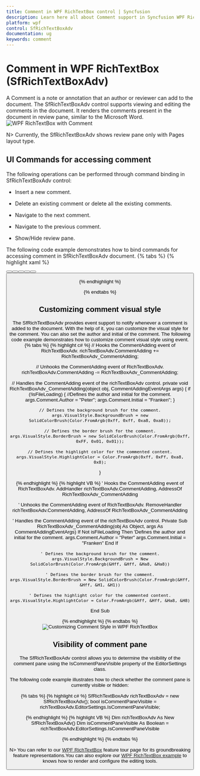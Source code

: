 ```yaml
---
title: Comment in WPF RichTextBox control | Syncfusion
description: Learn here all about Comment support in Syncfusion WPF RichTextBox (SfRichTextBoxAdv) control and more.
platform: wpf
control: SfRichTextBoxAdv
documentation: ug
keywords: comment
---
```

# Comment in WPF RichTextBox (SfRichTextBoxAdv)

A Comment is a note or annotation that an author or reviewer can add to the document. The SfRichTextBoxAdv control supports viewing and editing the comments in the document. It renders the comments present in the document in review pane, similar to the Microsoft Word.
![WPF RichTextBox with Comment](Comment_images/wpf-richtextbox-comment.jpeg)

N> Currently, the SfRichTextBoxAdv shows review pane only with Pages layout type.

## UI Commands for accessing comment

The following operations can be performed through command binding in SfRichTextBoxAdv control:

* Insert a new comment.

* Delete an existing comment or delete all the existing comments.

* Navigate to the next comment.

* Navigate to the previous comment.

* Show/Hide review pane.


The following code example demonstrates how to bind commands for accessing comment in SfRichTextBoxAdv document.
{% tabs %}
{% highlight xaml %}
<!-- Binds button to the ShowCommentsCommand -->
<Button Content="Show Comments" Command="RichTextBoxAdv:SfRichTextBoxAdv.ShowCommentsCommand" CommandTarget="{Binding ElementName=richTextBoxAdv}" />
<!-- Binds button to the NewCommentCommand -->
<Button Content="New Comment" Command="RichTextBoxAdv:SfRichTextBoxAdv.NewCommentCommand" CommandTarget="{Binding ElementName=richTextBoxAdv}" />
<!-- Binds button to the DeleteCommentCommand -->
<Button Content="Delete Comment" Command="RichTextBoxAdv:SfRichTextBoxAdv.DeleteCommentCommand" CommandTarget="{Binding ElementName=richTextBoxAdv}" />
<!-- Binds button to the DeleteAllCommentsCommand -->
<Button Content="Delete All Comments" Command="RichTextBoxAdv:SfRichTextBoxAdv.DeleteAllCommentsCommand" CommandTarget="{Binding ElementName=richTextBoxAdv}" />
<!-- Binds button to the PreviousCommentCommand -->
<Button Content="Previous Comment" Command="RichTextBoxAdv:SfRichTextBoxAdv.PreviousCommentCommand" CommandTarget="{Binding ElementName=richTextBoxAdv}" />
<!-- Binds button to the NextCommentCommand -->
<Button Content="Next Comment" Command="RichTextBoxAdv:SfRichTextBoxAdv.NextCommentCommand" CommandTarget="{Binding ElementName=richTextBoxAdv}" />


{% endhighlight %}

{% endtabs %}

## Customizing comment visual style

The SfRichTextBoxAdv provides event support to notify whenever a comment is added to the document. With the help of it, you can customize the visual style for the comment. You can also set the author and initial of the comment.
The following code example demonstrates how to customize comment visual style using event.
{% tabs %}
{% highlight c# %}
// Hooks the CommentAdding event of RichTextBoxAdv.
richTextBoxAdv.CommentAdding += RichTextBoxAdv_CommentAdding;

// Unhooks the CommentAdding event of RichTextBoxAdv.
richTextBoxAdv.CommentAdding -= RichTextBoxAdv_CommentAdding;

// Handles the CommentAdding event of the richTextBoxAdv control.
private void RichTextBoxAdv_CommentAdding(object obj, CommentAddingEventArgs args)
{
    if (!isFileLoading)
    {
        //Defines the author and initial for the comment.
        args.Comment.Author = "Peter";
        args.Comment.Initial = "Franken";
    }

    // Defines the background brush for the comment.
    args.VisualStyle.BackgroundBrush = new SolidColorBrush(Color.FromArgb(0xff, 0xff, 0xa8, 0xa8));

    // Defines the border brush for the comment.
    args.VisualStyle.BorderBrush = new SolidColorBrush(Color.FromArgb(0xff, 0xFF, 0x01, 0x01));

    // Defines the highlight color for the commented content.
    args.VisualStyle.HighlightColor = Color.FromArgb(0xff, 0xFf, 0xa8, 0x8);

}



{% endhighlight %}
{% highlight VB %}
' Hooks the CommentAdding event of RichTextBoxAdv.
AddHandler richTextBoxAdv.CommentAdding, AddressOf RichTextBoxAdv_CommentAdding

' Unhooks the CommentAdding event of RichTextBoxAdv.
RemoveHandler richTextBoxAdv.CommentAdding, AddressOf RichTextBoxAdv_CommentAdding

' Handles the CommentAdding event of the richTextBoxAdv control.
Private Sub RichTextBoxAdv_CommentAdding(obj As Object, args As CommentAddingEventArgs)
	If Not isFileLoading Then
		'Defines the author and initial for the comment.
		args.Comment.Author = "Peter"
		args.Comment.Initial = "Franken"
	End If

	' Defines the background brush for the comment.
	args.VisualStyle.BackgroundBrush = New SolidColorBrush(Color.FromArgb(&Hff, &Hff, &Ha8, &Ha8))

	' Defines the border brush for the comment.
	args.VisualStyle.BorderBrush = New SolidColorBrush(Color.FromArgb(&Hff, &Hff, &H1, &H1))

	' Defines the highlight color for the commented content.
	args.VisualStyle.HighlightColor = Color.FromArgb(&Hff, &Hff, &Ha8, &H8)

End Sub


{% endhighlight %}
{% endtabs %}
![Customizing Comment Style in WPF RichTextBox](Comment_images/wpf-richtextbox-comment-customization.jpeg)

## Visibility of comment pane

The SfRichTextBoxAdv control allows you to determine the visibility of the comment pane using the IsCommentPaneVisible property of the EditorSettings class.

The following code example illustrates how to check whether the comment pane is currently visible or hidden:

{% tabs %}
{% highlight c# %}
SfRichTextBoxAdv richTextBoxAdv = new SfRichTextBoxAdv();
bool isCommentPaneVisible = richTextBoxAdv.EditorSettings.IsCommentPaneVisible;

{% endhighlight %}
{% highlight VB %}
Dim richTextBoxAdv As New SfRichTextBoxAdv()
Dim isCommentPaneVisible As Boolean = richTextBoxAdv.EditorSettings.IsCommentPaneVisible

{% endhighlight %}
{% endtabs %}

N> You can refer to our [WPF RichTextBox](https://www.syncfusion.com/wpf-controls/richtextbox) feature tour page for its groundbreaking feature representations.You can also explore our [WPF RichTextBox example](https://github.com/syncfusion/wpf-demos/tree/master/richtextbox) to knows how to render and configure the editing tools.